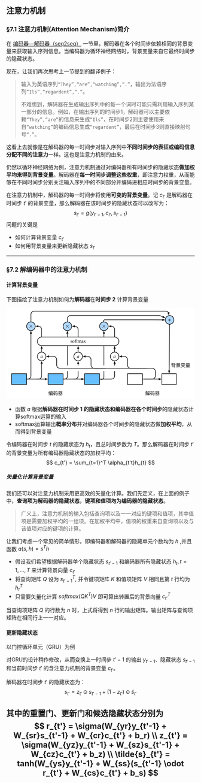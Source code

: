 ## 注意力机制



### §7.1 注意力机制(Attention Mechanism)简介

在 [编码器—解码器（seq2seq）](https://github.com/oraccc/NLP-Basic/blob/master/note/Natural%20Language%20Processing/6-Seq2Seq.md) ⼀节里，解码器在各个时间步依赖相同的背景变量来获取输入序列信息。当编码器为循环神经网络时，背景变量来自它最终时间步的隐藏状态。

现在，让我们再次思考上一节提到的翻译例子：

> 输入为英语序列`“They”,“are”,“watching”,“.”`，输出为法语序列`“Ils”,“regardent”,“.”`。
>
> 不难想到，解码器在生成输出序列中的每⼀个词时可能只需利用输入序列某⼀部分的信息。例如，在输出序列的时间步1，解码器可以主要依赖`“They”,“are”`的信息来生成`“Ils”`，在时间步2则主要使用来自`“watching”`的编码信息⽣成`“regardent”`，最后在时间步3则直接映射句号`“.”`。

这看上去就像是在解码器的每一时间步对输入序列中**不同时间步的表征或编码信息分配不同的注意力**⼀样。这也是注意力机制的由来。

仍然以循环神经网络为例，注意力机制通过对编码器所有时间步的隐藏状态**做加权平均来得到背景变量**。解码器在**每一时间步调整这些权重**，即注意力权重，从而能够在不同时间步分别关注输入序列中的不同部分并编码进相应时间步的背景变量。

在注意力机制中，解码器的每⼀时间步将使用**可变的背景变量**。记 $c_{t'}$ 是解码器在时间步 $t'$ 的背景变量，那么解码器在该时间步的隐藏状态可以改写为：
$$
s_{t'}=g(y_{t'-1}, c_{t'}, s_{t'-1})
$$
问题的关键是

* 如何计算背景变量 $c_{t'}$
* 如何用背景变量来更新隐藏状态 $s_{t'}$

---



### §7.2 解编码器中的注意力机制

#### 计算背景变量

下图描绘了注意力机制如何为**解码器**在**时间步 2** 计算背景变量

<img src="https://raw.githubusercontent.com/oraccc/NLP-Basic/master/img/attention/cal-background.png" width="550" />

* 函数 $a$ 根据**解码器在时间步 1 **的隐藏状态和**编码器在各个时间步**的隐藏状态计算softmax运算的输入
* softmax运算输出**概率分布**并对编码器各个时间步的隐藏状态做**加权平均**，从而得到背景变量

令编码器在时间步 $t$ 的隐藏状态为 $h_t$，且总时间步数为 $T$。那么解码器在时间步 $t′$ 的背景变量为所有编码器隐藏状态的加权平均：
$$
c_{t'} = \sum_{t=1}^T \alpha_{t't}h_{t}
$$

##### 矢量化计算背景变量

我们还可以对注意力机制采用更高效的矢量化计算。我们先定义，在上面的例子中，**查询项为解码器的隐藏状态**，**键项和值项均为编码器的隐藏状态**。

> 广义上，注意力机制的输入包括查询项以及⼀⼀对应的键项和值项，其中值项是需要加权平均的⼀组项。在加权平均中，值项的权重来自查询项以及与该值项对应的键项的计算。

让我们考虑⼀个常见的简单情形，即编码器和解码器的隐藏单元个数均为 $h$ ,并且函数 $a(s,h)=s^Th$

* 假设我们希望根据解码器单个隐藏状态 $s_{t'−1}$ 和编码器所有隐藏状态 $h_t, t = 1, . . . , T$ 来计算背景向量 $c_{t'}$ 
* 将查询矩阵 $Q$ 设为 $s_{t'-1}^{T}$, 并令键项矩阵 $K$ 和值项矩阵 $V$ 相同且第 $t$ 行均为 $h_t^T$
* 只需要矢量化计算 $softmax(QK^T)V$ 即可算出转置后的背景向量 $c_{t'}^T$

当查询项矩阵 $Q$ 的行数为 $n$ 时，上式将得到 $n$ 行的输出矩阵。输出矩阵与查询项矩阵在相同行上⼀⼀对应。



#### 更新隐藏状态

以门控循环单元（GRU）为例

对GRU的设计稍作修改，从而变换上⼀时间步 $t'−1$ 的输出 $y_{t'−1}$、隐藏状态 $s_{t'−1}$ 和当前时间步 $t'$ 的含注意力机制的背景变量 $c_{t'}$。

解码器在时间步 $t'$ 的隐藏状态为：
$$
s_{t'} = z_{t'} \odot s_{t'-1} + (1-z_{t'}) \odot \tilde{s}_{t'}
$$

其中的重置门、更新门和候选隐藏状态分别为
$$
r_{t'} = \sigma(W_{yr}y_{t'-1} + W_{sr}s_{t'-1} + W_{cr}c_{t'} + b_r) \\
z_{t'} = \sigma(W_{yz}y_{t'-1} + W_{sz}s_{t'-1} + W_{cz}c_{t'} + b_z) \\
\tilde{s}_{t'} = tanh(W_{ys}y_{t'-1} + W_{ss}(s_{t'-1} \odot r_{t'} + W_{cs}c_{t'} + b_s)
$$
---

